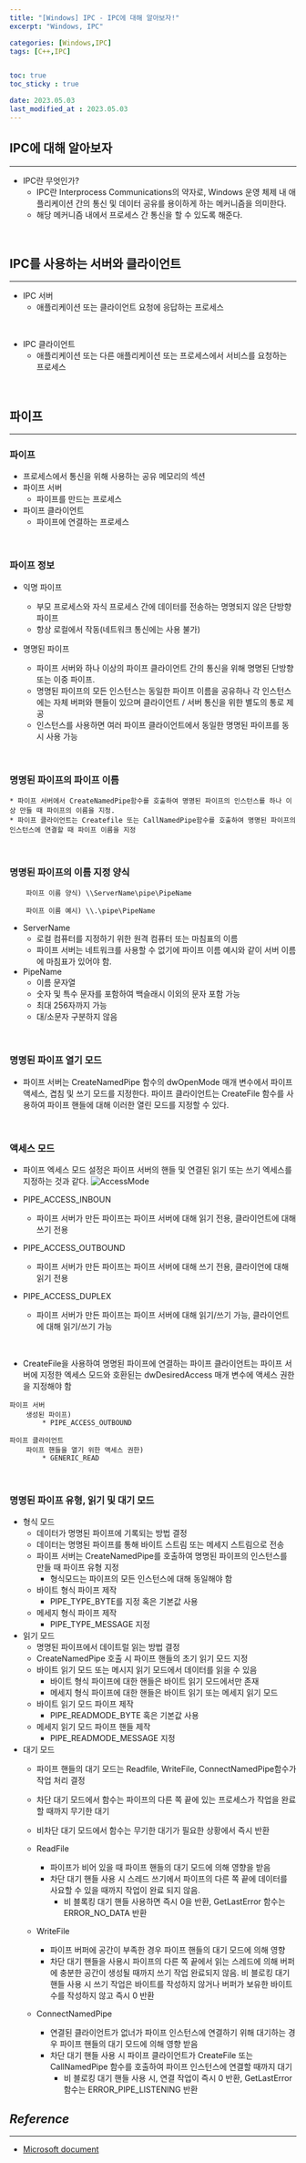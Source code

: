 ```yaml
---
title: "[Windows] IPC - IPC에 대해 알아보자!"
excerpt: "Windows, IPC"

categories: [Windows,IPC]
tags: [C++,IPC]


toc: true
toc_sticky : true

date: 2023.05.03
last_modified_at : 2023.05.03
---
```

## **IPC에 대해 알아보자**
---
* IPC란 무엇인가?
    * IPC란 Interprocess Communications의 약자로, Windows 운영 체제 내 애플리케이션 간의 통신 및 데이터 공유를 용이하게 하는 메커니즘을 의미한다.
    * 해당 메커니즘 내에서 프로세스 간 통신을 할 수 있도록 해준다.

<br>


## **IPC를 사용하는 서버와 클라이언트**
---
* IPC 서버
    * 애플리케이션 또는 클라이언트 요청에 응답하는 프로세스

<br>

* IPC 클라이언트
    * 애플리케이션 또는 다른 애플리케이션 또는 프로세스에서 서비스를 요청하는 프로세스

<br>

## **파이프**
---
### **파이프** ###
* 프로세스에서 통신을 위해 사용하는 공유 메모리의 섹션
* 파이프 서버 
    * 파이프를 만드는 프로세스
* 파이프 클라이언트
    * 파이프에 연결하는 프로세스

<br>

### **파이프 정보** ###
* 익명 파이프
    * 부모 프로세스와 자식 프로세스 간에 데이터를 전송하는 명명되지 않은 단방향 파이프
    * 항상 로컬에서 작동(네트워크 통신에는 사용 불가)

* 명명된 파이프
    * 파이프 서버와 하나 이상의 파이프 클라이언트 간의 통신을 위해 명명된 단방향 또는 이중 파이프.
    *  명명된 파이프의 모든 인스턴스는 동일한 파이프 이름을 공유하나 각 인스턴스에는 자체 버퍼와 핸들이 있으며 클라이언트 / 서버 통신을 위한 별도의 통로 제공
    * 인스턴스를 사용하면 여러 파이프 클라이언트에서 동일한 명명된 파이프를 동시 사용 가능

<br>

### **명명된 파이프의 파이프 이름** ###
    * 파이프 서버에서 CreateNamedPipe함수를 호출하여 명명된 파이프의 인스턴스를 하나 이상 만들 때 파이프의 이름을 지정.
    * 파이프 클라이언트는 Createfile 또는 CallNamedPipe함수를 호출하여 명명된 파이프의 인스턴스에 연결할 때 파이프 이름을 지정

<br>

### **명명된 파이프의 이름 지정 양식** ###
```
    파이프 이름 양식) \\ServerName\pipe\PipeName
    
    파이프 이름 예시) \\.\pipe\PipeName
``` 
* ServerName
    * 로컬 컴퓨터를 지정하기 위한 원격 컴퓨터 또는 마침표의 이름
    * 파이프 서버는 네트워크를 사용할 수 없기에 파이프 이름 예시와 같이 서버 이름에 마침표가 있어야 함.
* PipeName
    * 이름 문자열
    * 숫자 및 특수 문자를 포함하여 백슬래시 이외의 문자 포함 가능
    * 최대 256자까지 가능
    * 대/소문자 구분하지 않음

<br>

### **명명된 파이프 열기 모드** ###
* 파이프 서버는 CreateNamedPipe 함수의 dwOpenMode 매개 변수에서 파이프 액세스, 겹침 및 쓰기 모드를 지정한다. 파이프 클라이언트는 CreateFile 함수를 사용하여 파이프 핸들에 대해 이러한 열린 모드를 지정할 수 있다.

<br>

### **액세스 모드** ###
* 파이프 엑세스 모드 설정은 파이프 서버의 핸들 및 연결된 읽기 또는 쓰기 엑세스를 지정하는 것과 같다.
![AccessMode](https://github.com/ddtdt113/ddtdt113.github.io/assets/41114834/30ac21c5-6521-4080-99ae-f65314196ecc)

* PIPE_ACCESS_INBOUN
    * 파이프 서버가 만든 파이프는 파이프 서버에 대해 읽기 전용, 클라이언트에 대해 쓰기 전용
* PIPE_ACCESS_OUTBOUND
    * 파이프 서버가 만든 파이프는 파이프 서버에 대해 쓰기 전용, 클라이언에 대해 읽기 전용
* PIPE_ACCESS_DUPLEX
    * 파이프 서버가 만든 파이프는 파이프 서버에 대해 읽기/쓰기 가능, 클라이언트에 대해 읽기/쓰기 가능

<br>

* CreateFile을 사용하여 명명된 파이프에 연결하는 파이프 클라이언트는 파이프 서버에 지정한 엑세스 모드와 호환된는 dwDesiredAccess  매개 변수에 액세스 권한을 지정해야 함
```
파이프 서버 
    생성된 파이프)
        * PIPE_ACCESS_OUTBOUND

파이프 클라이언트
    파이프 핸들을 열기 위한 액세스 권한)
        * GENERIC_READ
```

<br>

### **명명된 파이프 유형, 읽기 및 대기 모드** ###
* 형식 모드
    * 데이터가 명명된 파이프에 기록되는 방법 결정
    * 데이터는 명명된 파이프를 통해 바이트 스트림 또는 메세지 스트림으로 전송
    * 파이프 서버는 CreateNamedPipe를 호출하여 명명된 파이프의 인스턴스를 만들 때 파이프 유형 지정
        * 형식모드는 파이프의 모든 인스턴스에 대해 동일해야 함
    * 바이트 형식 파이프 제작
        * PIPE_TYPE_BYTE를 지정 혹은 기본값 사용
    * 메세지 형식 파이프 제작
        * PIPE_TYPE_MESSAGE 지정
* 읽기 모드
    * 명명된 파이프에서 데이트럴 읽는 방법 결정
    * CreateNamedPipe 호출 시 파이프 핸들의 초기 읽기 모드 지정
    * 바이트 읽기 모드 또는 메시지 읽기 모드에서 데이터를 읽을 수 있음
        * 바이트 형식 파이프에 대한 핸들은 바이트 읽기 모드에서만 존재
        * 메세지 형식 파이프에 대한 핸들은 바이트 읽기 또는 메세지 읽기 모드
    * 바이트 읽기 모드 파이프 제작
        * PIPE_READMODE_BYTE 혹은 기본값 사용
    * 메세지 읽기 모드 파이프 핸들 제작
        * PIPE_READMODE_MESSAGE 지정
* 대기 모드
    * 파이프 핸들의 대기 모드는 Readfile, WriteFile, ConnectNamedPipe함수가 작업 처리 결정
    * 차단 대기 모드에서 함수는 파이프의 다른 쪽 끝에 있는 프로세스가 작업을 완료할 때까지 무기한 대기
    * 비차단 대기 모드에서 함수는 무기한 대기가 필요한 상황에서 즉시 반환
    * ReadFile
        * 파이프가 비어 있을 때 파이프 핸들의 대기 모드에 의해 영향을 받음
        * 차단 대기 핸들 사용 시 스레드 쓰기에서 파이프의 다른 쪽 끝에 데이터를 사요할 수 있을 때까지 작업이 완료 되지 않음.
            * 비 블록킹 대기 핸들 사용하면 즉시 0을 반환, GetLastError 함수는 ERROR_NO_DATA 반환
    * WriteFile
        * 파이프 버퍼에 공간이 부족한 경우 파이프 핸들의 대기 모드에 의해 영향
        * 차단 대기 핸들을 사용시 파이프의 다른 쪽 끝에서 읽는 스레드에 의해 버퍼에 충분한 공간이 생성될 때까지 쓰기 작업 완료되지 않음.
            비 블로킹 대기 핸들 사용 시 쓰기 작업은 바이트를 작성하지 않거나 버퍼가 보유한 바이트 수를 작성하지 않고 즉시 0 반환

    * ConnectNamedPipe
        * 연결된 클라이언트가 없너가 파이프 인스턴스에 연결하기 위해 대기하는 경우 파이프 핸들의 대기 모드에 의해 영향 받음
        * 차단 대기 핸들 사용 시 파이프 클라이언트가 CreateFile 또는 CallNamedPipe 함수를 호출하여 파이프 인스턴스에 연결할 때까지 대기
            * 비 블로킹 대기 핸들 사용 시, 연결 작업이 즉시 0 반환, GetLastError 함수는 ERROR_PIPE_LISTENING 반환




 ## ***Reference***
 ---
 * [Microsoft document](https://learn.microsoft.com/ko-kr/windows/win32/ipc/interprocess-communications)